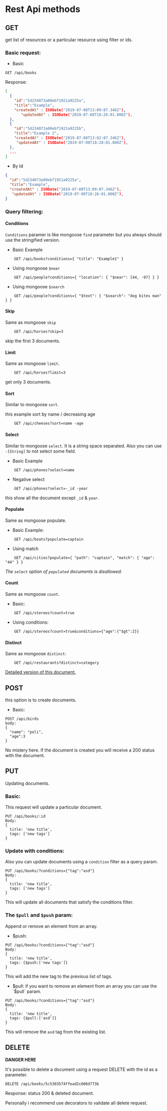 # Rest Api methods

## GET
get list of resources or a particular resource using filter or ids.

### Basic request:

* Basic
```
GET /api/books
```
Response:
```json
[
  {
    "id":"5d234073a00ebf1921a9225a",
    "title":"Example",
    "createdAt" : ISODate("2019-07-08T13:09:07.346Z"),
	   "updatedAt" : ISODate("2019-07-08T18:26:01.800Z"),
  },
  {
    "id":"5d234073a00ebf1921a9225b",
    "title":"Example 2",
    "createdAt" : ISODate("2019-07-08T13:02:07.346Z"),
     "updatedAt" : ISODate("2019-07-08T18:28:01.800Z"),
  },
  ...
]
```
* By Id
```json
{
  "id":"5d234073a00ebf1921a9225a",
  "title":"Example",
  "createdAt" : ISODate("2019-07-08T13:09:07.346Z"),
   "updatedAt" : ISODate("2019-07-08T18:26:01.800Z"),
}
```

### Query filtering:

#### Conditions

`Conditions` paramer is like mongoose `find` parameter but you always should use the stringified version.

* Basic Example
```
    GET /api/books?conditions={ "title": "Example1" }
```
* Using mongoose `$near`
```
    GET /api/people?conditions={ "location": { "$near": [44, -97] } }
```
* Using mongoose `$search`
```
    GET /api/people?conditions={ "$text": { "$search": "dog bites man" } }
```

#### Skip

Same as mongoose `skip`

```
    GET /api/horses?skip=3
```
skip the first 3 documents.

#### Limit

Same as mongoose `limit`.
```
    GET /api/horses?limit=3
```
get only 3 documents.

#### Sort

Similar to mongoose `sort`.

this example sort by name / decreasing age
```
    GET /api/cheeses?sort=name -age
```

#### Select

Similar to mongoose `select`. It is a string space separated. Also you can use `-[String]` to not select some field.

* Basic Example
```
    GET /api/phones?select=name
```
* Negative select
```
    GET /api/phones?select=-_id -year
```
this show all the document except `_id` & `year`.

#### Populate
Same as mongoose populate.

* Basic Example:
```
    GET /api/boats?populate=captain
```
* Using match
```
    GET /api/cities?populate={ "path": "captain", "match": { "age": "44" } }
```

*The `select` option of `populated` documents is disallowed.*

#### Count

Same as mongoose `count`.

* Basic:
```
    GET /api/stereos?count=true
```
* Using conditions:
```
    GET /api/stereos?count=true&conditions={"age":{"$gt":2}}
```

#### Distinct

Same as mongoose `distinct`:
```
    GET /api/restaurants?distinct=category
```

[Detailed version of this document.](./rest-api)

## POST
this option is to create documents.

* Basic:
```
POST /api/birds
body:
{
  "name": "poli",
  "age":3
}
```

No mistery here. If the document is created you will receive a 200 status with the document.



## PUT
Updating documents.

### Basic:
This request will update a particular document.
```
PUT /api/books/:id
Body:
{
  title: 'new title',
  tags: ['new tags']
}
```
### Update with conditions:
Also you can update documents using a `condition` filter as a query param.

```
PUT /api/books/?conditions={"tag":"asd"}
Body:
{
  title: 'new title',
  tags: ['new tags']
}
```
This will update all documents that satisfy the conditions filter.

### The `$pull` and `$push` param:
Append or remove an element from an array.

* $push:
```
PUT /api/books/?conditions={"tag":"asd"}
Body:
{
  title: 'new title',
  tags: {$push:['new tags']}
}
```
This will add the new tag to the previous list of tags.

* $pull:
if you want to remove an element from an array you can use the `$pull` param.
```
PUT /api/books/?conditions={"tag":"asd"}
Body:
{
  title: 'new title',
  tags: {$pull:['asd']}
}
```
This will remove the `asd` tag from the existing list.

## DELETE
**DANGER HERE**

It's possible to delete a document using a request DELETE with the id as a parameter.

```
DELETE /api/books/5c5303574ffead2c606d773b
```

Response: status 200 & deleted document.

Personally i recommend use decorators to validate all delete request.
